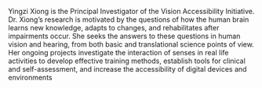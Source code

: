 Yingzi Xiong is the Principal Investigator of the Vision Accessibility Initiative. Dr. Xiong’s research is motivated by the questions of how the human brain 
learns new knowledge, adapts to changes, and rehabilitates after impairments occur. She seeks the answers to these questions in human vision and hearing, from both basic and translational science points of view. Her ongoing projects investigate the interaction of senses in real life activities to develop effective training methods, establish tools for clinical and self-assessment, and increase the accessibility of digital devices and environments